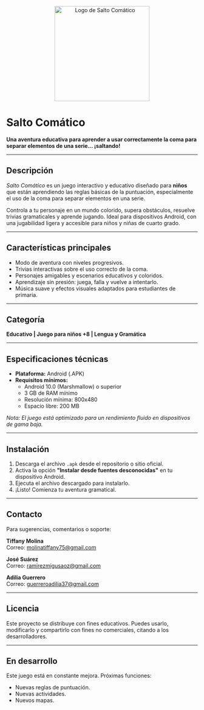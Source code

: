<p align="center">
  <img src="https://github.com/user-attachments/assets/f21d45f5-c86e-4850-bb92-c734259eae8d" alt="Logo de Salto Comático" width="250"/>
</p>

# Salto Comático

**Una aventura educativa para aprender a usar correctamente la coma para separar elementos de una serie... ¡saltando!**

---

##  Descripción

*Salto Comático* es un juego interactivo y educativo diseñado para **niños** que están aprendiendo las reglas básicas de la puntuación, especialmente el uso de la coma para separar elementos en una serie.

Controla a tu personaje en un mundo colorido, supera obstáculos, resuelve trivias gramaticales y aprende jugando. Ideal para dispositivos Android, con una jugabilidad ligera y accesible para niños y niñas de cuarto grado.

---

##  Características principales

- Modo de aventura con niveles progresivos.
- Trivias interactivas sobre el uso correcto de la coma.
- Personajes amigables y escenarios educativos y coloridos.
- Aprendizaje sin presión: juega, falla y vuelve a intentarlo.
- Música suave y efectos visuales adaptados para estudiantes de primaria.

---

##  Categoría

**Educativo | Juego para niños +8 | Lengua y Gramática**

---

##  Especificaciones técnicas

- **Plataforma:** Android (.APK)
- **Requisitos mínimos:**
  - Android 10.0 (Marshmallow) o superior
  - 3 GB de RAM mínimo
  - Resolución mínima: 800x480
  - Espacio libre: 200 MB

*Nota: El juego está optimizado para un rendimiento fluido en dispositivos de gama baja.*

---

##  Instalación

1. Descarga el archivo `.apk` desde el repositorio o sitio oficial.
2. Activa la opción **"Instalar desde fuentes desconocidas"** en tu dispositivo Android.
3. Ejecuta el archivo descargado para instalarlo.
4. ¡Listo! Comienza tu aventura gramatical.

---

##  Contacto

Para sugerencias, comentarios o soporte:

**Tiffany Molina**  
Correo: molinatiffany75@gmail.com

**José Suárez**  
Correo: ramirezmigusaoz@gmail.com 

**Adilia Guerrero**  
Correo: guerreroadilia37@gmail.com

---

##  Licencia

Este proyecto se distribuye con fines educativos. Puedes usarlo, modificarlo y compartirlo con fines no comerciales, citando a los desarrolladores.

---

##  En desarrollo

Este juego está en constante mejora. Próximas funciones:

- Nuevas reglas de puntuación.
- Nuevas actividades.
- Nuevos mapas.
